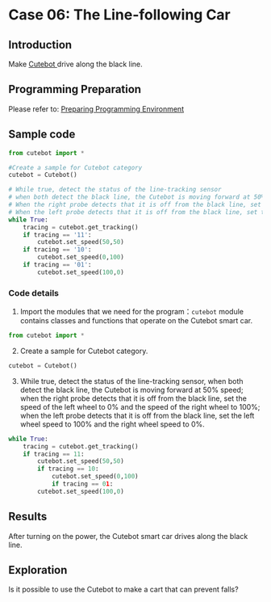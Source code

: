 # Case 06: The Line-following Car

## Introduction
Make [Cutebot ](https://www.elecfreaks.com/elecfreaks-pico-ed-smart-cutebot-kit-without-pico-ed-board.html)drive along the black line.
## Programming Preparation
Please refer to: [Preparing Programming Environment](https://www.yuque.com/elecfreaks-learn/picoed/gccnpl)
## Sample code
```python
from cutebot import *

#Create a sample for Cutebot category
cutebot = Cutebot()    

# While true, detect the status of the line-tracking sensor
# when both detect the black line, the Cutebot is moving forward at 50% speed.
# When the right probe detects that it is off from the black line, set the speed of the left wheel to 0% and the speed of the right wheel to 100%
# When the left probe detects that it is off from the black line, set the left wheel speed to 100% and the right wheel speed to 0%
while True:
    tracing = cutebot.get_tracking()
    if tracing == '11':
        cutebot.set_speed(50,50)
    if tracing == '10':
        cutebot.set_speed(0,100)
    if tracing == '01':
        cutebot.set_speed(100,0)
```
### Code details

1. Import the modules that we need for the program：`cutebot` module contains classes and functions that operate on the Cutebot smart car.
```python
from cutebot import *
```

2. Create a sample for Cutebot category.
```python
cutebot = Cutebot()
```

3. While true, detect the status of the line-tracking sensor, when both detect the black line, the Cutebot is moving forward at 50% speed; when the right probe detects that it is off from the black line, set the speed of the left wheel to 0% and the speed of the right wheel to 100%; when the left probe detects that it is off from the black line, set the left wheel speed to 100% and the right wheel speed to 0%. 

```python
while True:
    tracing = cutebot.get_tracking()
    if tracing == 11:
        cutebot.set_speed(50,50)
        if tracing == 10:
            cutebot.set_speed(0,100)
            if tracing == 01:
        cutebot.set_speed(100,0)
```
## Results
After turning on the power, the Cutebot smart car drives along the black line.
## Exploration
Is it possible to use the Cutebot to make a cart that can prevent falls?
